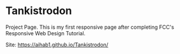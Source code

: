 # Tankistrodon
Project Page.
This is my first responsive page after completing FCC's Responsive Web Design Tutorial.

Site: https://aihab1.github.io/Tankistrodon/
